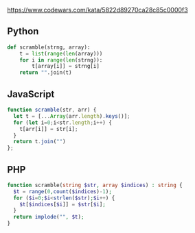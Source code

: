 https://www.codewars.com/kata/5822d89270ca28c85c0000f3

## Python
```python
def scramble(strng, array):
    t = list(range(len(array)))
    for i in range(len(strng)):
        t[array[i]] = strng[i]
    return "".join(t)
```

## JavaScript
```js
function scramble(str, arr) {
  let t = [...Array(arr.length).keys()];
  for (let i=0;i<str.length;i++) {
    t[arr[i]] = str[i];
  }
  return t.join("")
};
```

## PHP
```php
function scramble(string $str, array $indices) : string {
  $t = range(0,count($indices)-1);
  for ($i=0;$i<strlen($str);$i++) {
    $t[$indices[$i]] = $str[$i];
  }
  return implode("", $t);
}
```